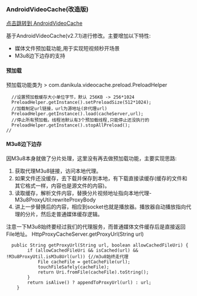 ### AndroidVideoCache(改造版)
[点击跳转到 AndroidVideoCache](https://github.com/danikula/AndroidVideoCache)

基于AndroidVideoCache(v2.7.1)进行修改。主要增加以下特性:
* 媒体文件预加载功能,用于实现短视频秒开场景
* M3u8边下边存的支持

#### 预加载
预加载功能类为 > com.danikula.videocache.preload.PreloadHelper
```
  //设置预加载缓存大小单位字节，默认 256KB -> 256*1024
  PreloadHelper.getInstance().setPreloadSize(512*1024);
  //加载制定url链接，url为源地址(非代理url)
  PreloadHelper.getInstance().load(cacheServer,url);
  //停止所有预加载。线程池默认有3个预加载线程,只能停止还没执行的
  PreloadHelper.getInstance().stopAllPreload();
//
```

#### M3u8边下边存
因M3u8本身就做了分片处理，这里没有再去做预加载功能，主要实现思路:
1. 获取代理M3u8链接，访问本地代理。
2. 如果文件还没缓存，去下载并保存到本地，有下载直接读缓存(缓存的文件和其它格式一样，内容也是源文件的内容)。
3. 读取缓存，解析文件内容，替换分片视频地址指向本地代理-M3u8ProxyUtil:rewriteProxyBody
4. 讲上一步替换后的内容，相应到socket也就是播放器。播放器自动播放指向代理的分片，然后走普通媒体缓存逻辑。

注意一下M3u8始终要经过我们的代理服务，而普通媒体文件缓存后是直接返回File地址。
HttpProxyCacheServer.getProxyUrl(String url)
```
  public String getProxyUrl(String url, boolean allowCachedFileUri) {
        if (allowCachedFileUri && isCached(url) && !M3u8ProxyUtil.isM3u8Url(url)) {//m3u8始终走代理
            File cacheFile = getCacheFile(url);
            touchFileSafely(cacheFile);
            return Uri.fromFile(cacheFile).toString();
        }
        return isAlive() ? appendToProxyUrl(url) : url;
    }
```